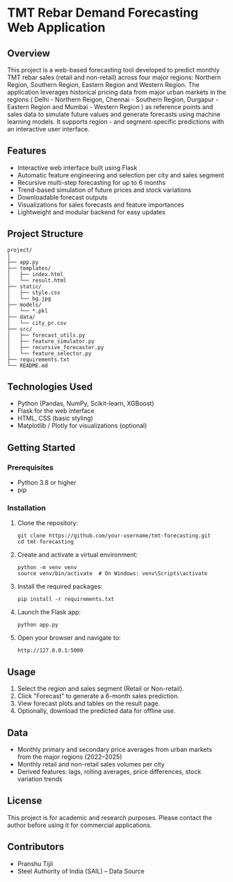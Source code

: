 
# TMT Rebar Demand Forecasting Web Application

## Overview

This project is a web-based forecasting tool developed to predict monthly TMT rebar sales (retail and non-retail) across four major regions: Northern Region, Southern Region, Eastern Region and Western Region. The application leverages historical pricing data from major urban markets in the regions ( Delhi - Northern Reigon, Chennai - Southern Region, Durgapur - Eastern Region and Mumbai - Western Region ) as reference points and sales data to simulate future values and generate forecasts using machine learning models. It supports region - and segment-specific predictions with an interactive user interface.

## Features

- Interactive web interface built using Flask
- Automatic feature engineering and selection per city and sales segment
- Recursive multi-step forecasting for up to 6 months
- Trend-based simulation of future prices and stock variations
- Downloadable forecast outputs
- Visualizations for sales forecasts and feature importances
- Lightweight and modular backend for easy updates

## Project Structure

```
project/
│
├── app.py                      
├── templates/
│   ├── index.html              
│   └── result.html             
├── static/
│   ├── style.css               
│   └── bg.jpg                 
├── models/                    
│   └── *.pkl
├── data/
│   └── city_pr.csv             
├── src/
│   ├── forecast_utils.py       
│   ├── feature_simulator.py    
│   ├── recursive_forecaster.py 
│   └── feature_selector.py     
├── requirements.txt            
└── README.md                   
```

## Technologies Used

- Python (Pandas, NumPy, Scikit-learn, XGBoost)
- Flask for the web interface
- HTML, CSS (basic styling)
- Matplotlib / Plotly for visualizations (optional)

## Getting Started

### Prerequisites

- Python 3.8 or higher
- pip

### Installation

1. Clone the repository:
   ```
   git clone https://github.com/your-username/tmt-forecasting.git
   cd tmt-forecasting
   ```

2. Create and activate a virtual environment:
   ```
   python -m venv venv
   source venv/bin/activate  # On Windows: venv\Scripts\activate
   ```

3. Install the required packages:
   ```
   pip install -r requirements.txt
   ```

4. Launch the Flask app:
   ```
   python app.py
   ```

5. Open your browser and navigate to:
   ```
   http://127.0.0.1:5000
   ```

## Usage

1. Select the region and sales segment (Retail or Non-retail).
2. Click "Forecast" to generate a 6-month sales prediction.
3. View forecast plots and tables on the result page.
4. Optionally, download the predicted data for offline use.

## Data

- Monthly primary and secondary price averages from urban markets from the major regions (2022–2025)
- Monthly retail and non-retail sales volumes per city
- Derived features: lags, rolling averages, price differences, stock variation trends

## License

This project is for academic and research purposes. Please contact the author before using it for commercial applications.

## Contributors

- Pranshu Tijil
- Steel Authority of India (SAIL) – Data Source
